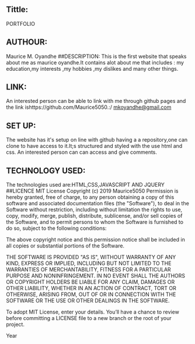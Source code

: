 

## Tittle:
 PORTFOLIO
## AUTHOUR:
 Maurice M. Oyandhe
 ##DESCRIPTION:
 This is the first website that speaks about me as maurice oyandhe.It contains alot about me that includes :
 my education,my interests ,my hobbies ,my dislikes and many other things.
## LINK:
 An interested person can be able to link with me through github pages and the link ishttps://github.com/Maurice5050.:/
 mkoyandhe@gmail.com
 ## SET UP:
 The website has it's setup on line with github having a a repository,one can clone to have access to it.It;s structured 
 and styled with the use html and css. An interested person can can access and give comments.
## TECHNOLOGY USED:
 The technologies used are:HTML,CSS,JAVASCRIPT AND JQUERY
 ##LICENCE
MIT License
Copyright (c) 2019 Maurice5050
Permission is hereby granted, free of charge, to any person obtaining a copy of this software and associated documentation files (the "Software"), to deal in the Software without restriction, including without limitation the rights to use, copy, modify, merge, publish, distribute, sublicense, and/or sell copies of the Software, and to permit persons to whom the Software is furnished to do so, subject to the following conditions:

The above copyright notice and this permission notice shall be included in all copies or substantial portions of the Software.

THE SOFTWARE IS PROVIDED "AS IS", WITHOUT WARRANTY OF ANY KIND, EXPRESS OR IMPLIED, INCLUDING BUT NOT LIMITED TO THE WARRANTIES OF MERCHANTABILITY, FITNESS FOR A PARTICULAR PURPOSE AND NONINFRINGEMENT. IN NO EVENT SHALL THE AUTHORS OR COPYRIGHT HOLDERS BE LIABLE FOR ANY CLAIM, DAMAGES OR OTHER LIABILITY, WHETHER IN AN ACTION OF CONTRACT, TORT OR OTHERWISE, ARISING FROM, OUT OF OR IN CONNECTION WITH THE SOFTWARE OR THE USE OR OTHER DEALINGS IN THE SOFTWARE.

To adopt MIT License, enter your details. You’ll have a chance to review before committing a LICENSE file to a new branch or the root of your project.

Year 


 ```
